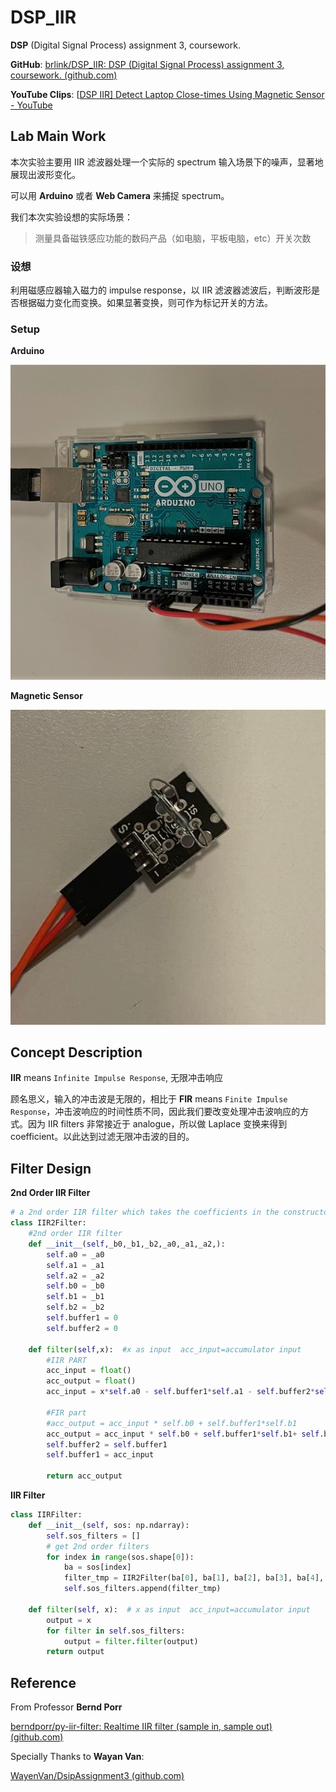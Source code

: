 # DSP_IIR

**DSP** (Digital Signal Process) assignment 3,  coursework.

**GitHub**: [brlink/DSP_IIR: DSP (Digital Signal Process) assignment 3, coursework. (github.com)](https://github.com/brlink/DSP_IIR)

**YouTube Clips**: [[DSP IIR\] Detect Laptop Close-times Using Magnetic Sensor - YouTube](https://youtu.be/IOk0mjxgGTI)

## Lab Main Work

本次实验主要用 IIR 滤波器处理一个实际的 spectrum 输入场景下的噪声，显著地展现出波形变化。

可以用 **Arduino** 或者 **Web Camera** 来捕捉 spectrum。

我们本次实验设想的实际场景：

> 测量具备磁铁感应功能的数码产品（如电脑，平板电脑，etc）开关次数

### 设想

利用磁感应器输入磁力的 impulse response，以 IIR 滤波器滤波后，判断波形是否根据磁力变化而变换。如果显著变换，则可作为标记开关的方法。

### Setup

**Arduino**

![Arduino](https://raw.githubusercontent.com/brlink/FigureBed/master/img/md/Arduino.jpg)

**Magnetic Sensor**

![Sensor](https://raw.githubusercontent.com/brlink/FigureBed/master/img/md/Sensor.jpg)

## Concept Description

**IIR** means `Infinite Impulse Response`,  无限冲击响应

顾名思义，输入的冲击波是无限的，相比于 **FIR** means `Finite Impulse Response`，冲击波响应的时间性质不同，因此我们要改变处理冲击波响应的方式。因为 IIR filters 非常接近于 analogue，所以做 Laplace 变换来得到 coefficient。以此达到过滤无限冲击波的目的。

## Filter Design

**2nd Order IIR Filter**

```python
# a 2nd order IIR filter which takes the coefficients in the constructor
class IIR2Filter:
    #2nd order IIR filter
    def __init__(self,_b0,_b1,_b2,_a0,_a1,_a2,):
        self.a0 = _a0
        self.a1 = _a1
        self.a2 = _a2
        self.b0 = _b0
        self.b1 = _b1
        self.b2 = _b2
        self.buffer1 = 0
        self.buffer2 = 0
    
    def filter(self,x):  #x as input  acc_input=accumulator input
        #IIR PART
        acc_input = float()
        acc_output = float()
        acc_input = x*self.a0 - self.buffer1*self.a1 - self.buffer2*self.a2

        #FIR part 
        #acc_output = acc_input * self.b0 + self.buffer1*self.b1
        acc_output = acc_input * self.b0 + self.buffer1*self.b1+ self.buffer2*self.b2
        self.buffer2 = self.buffer1
        self.buffer1 = acc_input
        
        return acc_output
```

**IIR Filter**

```python
class IIRFilter:
    def __init__(self, sos: np.ndarray):
        self.sos_filters = []
        # get 2nd order filters
        for index in range(sos.shape[0]):
            ba = sos[index]
            filter_tmp = IIR2Filter(ba[0], ba[1], ba[2], ba[3], ba[4], ba[5])
            self.sos_filters.append(filter_tmp)

    def filter(self, x):  # x as input  acc_input=accumulator input
        output = x
        for filter in self.sos_filters:
            output = filter.filter(output)
        return output

```

## Reference

From Professor **Bernd Porr**

[berndporr/py-iir-filter: Realtime IIR filter (sample in, sample out) (github.com)](https://github.com/berndporr/py-iir-filter)

Specially Thanks to **Wayan Van**:

[WayenVan/DsipAssignment3 (github.com)](https://github.com/WayenVan/DsipAssignment3)